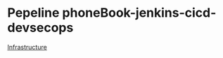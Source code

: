 # Pepeline phoneBook-jenkins-cicd-devsecops
[Infrastructure](https://user-images.githubusercontent.com/50138085/90157073-8df51d80-dd8d-11ea-8d1f-d1187fe27532.PNG)
